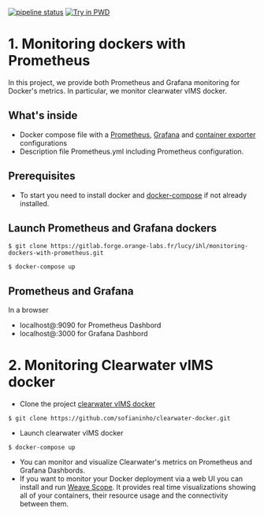 [![pipeline status](https://gitlab.forge.orange-labs.fr/lucy/ihl/monitoring-dockers-with-prometheus/badges/master/pipeline.svg)](https://gitlab.forge.orange-labs.fr/lucy/ihl/monitoring-dockers-with-prometheus/commits/master)
[![Try in PWD](https://dabuttonfactory.com/button.png?t=Test+with+PlayGround&f=Calibri-Bold&ts=24&tc=fff&tshs=1&tshc=000&hp=20&vp=8&c=5&bgt=gradient&bgc=e54405&ebgc=000)](http://lucy1.rd.francetelecom.fr/?stack=https://gitlab.forge.orange-labs.fr/jtkp3624/monitoring-dockers-with-prometheus/blob/master/docker-compose.yml&stack_name=prometheus)


# 1. Monitoring dockers with Prometheus

In this project, we provide both Prometheus and Grafana monitoring for Docker's metrics. In particular, we monitor clearwater vIMS docker.
## What's inside

* Docker compose file with a [Prometheus](https://hub.docker.com/r/prom/prometheus/), [Grafana](https://hub.docker.com/r/grafana/grafana) and [container exporter](https://hub.docker.com/r/prom/container-exporter/) configurations
* Description file Prometheus.yml including Prometheus configuration. 

## Prerequisites 
* To start you need to install docker and [docker-compose](https://docs.docker.com/compose/install/) if not already installed. 

## Launch Prometheus and Grafana dockers 
```
$ git clone https://gitlab.forge.orange-labs.fr/lucy/ihl/monitoring-dockers-with-prometheus.git
```
```
$ docker-compose up
```
## Prometheus and Grafana
In a browser 
* localhost@:9090 for Prometheus Dashbord
* localhost@:3000 for Grafana Dashbord


# 2. Monitoring Clearwater vIMS docker

 * Clone the project [clearwater vIMS docker](https://github.com/cherrared/clearwater-docker.git)
```
$ git clone https://github.com/sofianinho/clearwater-docker.git
```
* Launch clearwater vIMS docker 
```
$ docker-compose up
```

* You can monitor and visualize Clearwater's metrics on Prometheus and Grafana Dashbords.
* If you want to monitor your Docker deployment via a web UI you can install and run [Weave Scope](https://www.weave.works/docs/scope/latest/installing/). It provides real time visualizations showing all of your containers, their resource usage and the connectivity between them.

